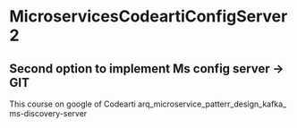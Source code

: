 # MicroservicesCodeartiConfigServer2
## Second option to implement Ms config server -> GIT 
This course on google of Codearti arq_microservice_patterr_design_kafka_ ms-discovery-server
